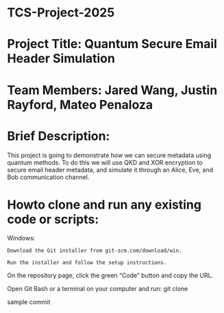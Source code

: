# TCS-Project-2025
# Project Title: Quantum Secure Email Header Simulation
# Team Members: Jared Wang, Justin Rayford, Mateo Penaloza
# Brief Description:
This project is going to demonstrate how we can secure metadata using quantum methods. To do this we will use QKD and XOR encryption to secure email header metadata, and simulate it through an Alice, Eve, and Bob communication channel.
# Howto clone and run any existing code or scripts:
Windows:

    Download the Git installer from git-scm.com/download/win.

    Run the installer and follow the setup instructions.

On the repository page, click the green “Code” button and copy the URL.

Open Git Bash or a terminal on your computer and run: git clone <URL>

sample commit